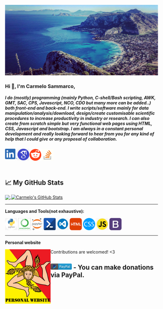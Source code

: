![Hello 👋🏻](https://github.com/carmelosammarco/carmelosammarco/blob/master/Assets/ban.jpg)

### Hi 👋, I'm Carmelo Sammarco,

##### I do (mostly) programming (mainly Python, C-shell/Bash scripting, AWK, GMT, SAC, CPS, Javascript, NCO, CDO but many more can be added..) both front-end and back-end. I write scripts/software mainly for data manipulation/analysis/download, design/create customisable scientific procedures to  increase productivity in industry or research. I can also create from scratch simple but very functional web pages using HTML, CSS, Javascript and bootstrap. I am always in a constant personal development and really looking forward to hear from you for any kind of help that I could give or any proposal of collaboration.


<a href="https://www.linkedin.com/public-profile/settings?trk=d_flagship3_profile_self_view_public_profile">
  <img align="left" alt="Linked-in" width="40px" src="https://github.com/carmelosammarco/carmelosammarco/blob/master/Assets/linkedin.png"/>
</a>

<a href="https://scholar.google.com/citations?user=47zLDEcAAAAJ&hl=en">
  <img align="left" alt="googlescholar" width="40px" src="https://github.com/carmelosammarco/carmelosammarco/blob/master/Assets/googlescholar.jpg"/>
</a>

<a href="https://https://www.reddit.com/user/CarmeloSammarco">
  <img align="left" alt="reddit" width="40px" src="https://github.com/carmelosammarco/carmelosammarco/blob/master/Assets/reddit.png"/>
</a>

<a href="https://stackoverflow.com/users/10477232/carmelo-sammarco?tab=profile">
  <img align="left" alt="stackoverflow" width="40px" src="https://github.com/carmelosammarco/carmelosammarco/blob/master/Assets/stack.png"/>
</a>

<br />
<br />
<br />
<br />

## &#x1f4c8; My GitHub Stats
<a href="https://github.com/carmelosammarco/carmelosammarco">
  <img align="center" src="https://github-readme-stats.vercel.app/api/top-langs/?username=carmelosammarco" />
</a>


<a href="https://github.com/carmelosammarco/carmelosammarco">
  <img align="center" src="https://github-readme-stats.vercel.app/api?username=carmelosammarco&theme=default&show_icons=true&count_private=true" alt="Carmelo's GitHub Stats" />
</a>

---

**Languages and Tools(not exhaustive):**  

<code><img height="40" src="https://github.com/carmelosammarco/carmelosammarco/blob/master/Assets/python.jpg"></code>
<code><img height="40" src="https://github.com/carmelosammarco/carmelosammarco/blob/master/Assets/Anaconda.png"></code>
<code><img height="40" src="https://github.com/carmelosammarco/carmelosammarco/blob/master/Assets/jup.png"></code>
<code><img height="40" src="https://github.com/carmelosammarco/carmelosammarco/blob/master/Assets/scripting.png"></code>
<code><img height="40" src="https://github.com/carmelosammarco/carmelosammarco/blob/master/Assets/Vscode.png"></code>
<code><img height="40" src="https://github.com/carmelosammarco/carmelosammarco/blob/master/Assets/html.png"></code>
<code><img height="40" src="https://github.com/carmelosammarco/carmelosammarco/blob/master/Assets/css.png"></code>
<code><img height="40" src="https://github.com/carmelosammarco/carmelosammarco/blob/master/Assets/js.jpg"></code>
<code><img height="40" src="https://github.com/carmelosammarco/carmelosammarco/blob/master/Assets/bootstrap.png"></code>

---
**Personal website** 

<a href="https://carmelosammarco.com">
  <img align="left" alt="Carmelo Sammarco | Sicilian4ever" width="150px" src="https://github.com/carmelosammarco/carmelosammarco/blob/master/Assets/website.png"/>
</a>

Contributions are welcomed! <3

[![paypal.me/carmelosammarco](https://github.com/carmelosammarco/carmelosammarco/blob/master/Assets/paypal.png)](https://paypal.me/carmelosammarco) - You can make donations via PayPal. 
---
